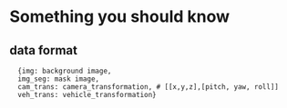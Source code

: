 # Something you should know
## data format
```
  {img: background image,
  img_seg: mask image,
  cam_trans: camera_transformation, # [[x,y,z],[pitch, yaw, roll]]
  veh_trans: vehicle_transformation}
